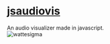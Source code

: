 # [jsaudiovis](https://binglecringle180.github.io/jsaudiovis/)
An audio visualizer made in javascript.\
![wattesigma](https://yeetyourfiles.lol/download/aff7eab2-593e-4508-bc60-619cf681bff7 "wattesigma")
